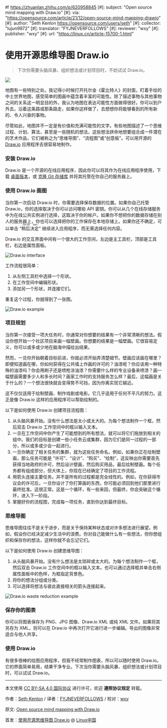 #! https://zhuanlan.zhihu.com/p/620958845
[#]: subject: "Open source mind mapping with Draw.io"
[#]: via: "https://opensource.com/article/21/12/open-source-mind-mapping-drawio"
[#]: author: "Seth Kenlon https://opensource.com/users/seth"
[#]: collector: "lujun9972"
[#]: translator: "FYJNEVERFOLLOWS"
[#]: reviewer: "wxy"
[#]: publisher: "wxy"
[#]: url: "https://linux.cn/article-15700-1.html"

使用开源思维导图 Draw.io
======

> 下次你需要头脑风暴、组织想法或计划项目时，不妨试试 Draw.io。

![][0]

地图有一些特别之处。我记得小时候打开托尔金《霍比特人》的封面，盯着手绘的中土世界地图，感受简单的图画中蕴含着丰富的可能性。除了描述事物与其他事物之间的关系这一明显目的外，我认为地图在表达可能性方面做得很好。你可以到户外去，沿着这条路或那条路走，如果你这样做了，去想想你将能够看到的所有新的、令人兴奋的事物。

尽管如此，地图并不一定是有价值和充满可能性的文字。有些地图描述了一个思维过程、计划、算法，甚至是一些随机的想法，这些想法拼命地想要组合成一件潜在的艺术作品，它们被称之为“思维导图”、“流程图”或“创意板”。可以用开源的 [Draw.io][2] 应用程序去很容易地制作。

### 安装 Draw.io

Draw.io 是一个开源的在线应用程序，因此你可以将其作为在线应用程序使用，下载 [桌面版本][3]，或 [克隆 Git 存储库][4] 并将其托管在你自己的服务器上。

### 使用 Draw.io 画图

当你第一次启动 Draw.io 时，你需要选择保存数据的位置。如果你自己托管 Draw.io，你的选择取决于你可以访问哪些 API 密钥。你可以从几个在线存储服务中为在线公共实例进行选择，这取决于你的帐户。如果你不想把你的数据存储在别人的服务器上，你也可以选择把你的工作保存在本地存储上。如果你还不确定，可以单击 “<ruby>稍后决定<rt>Decide later</rt></ruby>” 继续进入应用程序，而无需选择任何内容。

Draw.io 的交互界面中间有一个很大的工作空间，左边是主工具栏，顶部是工具栏，右边是属性面板。

![Draw.io interface][5]

工作流程很简单：

  1. 从左侧工具栏中选择一个形状。
  2. 在工作空间中编辑形状。
  3. 添加另一个形状，并连接它们。

重复这个过程，你就得到了一张图。

![Draw.io example][7]

### 项目规划

当你第一次接受一项大任务时，你通常对你想要的结果有一个非常清晰的想法。假设你想开始一个社区项目来画一幅壁画。你想要的结果是一幅壁画。它很容易定义，你可以或多或少地在脑海中描绘出结果。

然而，一旦你开始朝着目标前进，你就必须开始弄清楚细节。壁画应该画在哪里？即便知道画在哪，你如何获得在公共墙上作画的许可的？油漆呢？你应该用一种特殊的油漆吗？你会用刷子还是喷枪涂油漆？你需要什么样的专业设备来喷漆？画一幅壁画需要多少人和多长时间？画家工作时的支持服务怎么样？最后，这幅画是关于什么的？一个想法很快就会变得势不可挡，因为你离实现它越近。

这不仅仅适用于绘制壁画、制作戏剧或电影。它几乎适用于任何不平凡的努力。这正是像 Draw.io 这样的应用程序可以帮助绘制的。

以下是如何使用 Draw.io 创建项目流程图：

  1. 从头脑风暴开始。没有什么想法是太小或太大的。为每个想法制作一个框，然后双击 Draw.io 工作空间中的框以输入文本。
  2. 一旦在工作空间中你产生了可能想到的所有想法，就可以将它们拖放到相关的组中。我们的目标是创建一些小任务云或集群，因为它们是同一过程的一部分，所以或多或少会一起进行。
  3. 一旦你确定了相关任务的集群，就为这些任务命名。例如，如果你正在绘制壁画，那么任务可能是 “许可”、“设计”、“购买”、“绘制”，这反映出你需要首先获得当地政府的许可，然后设计壁画，然后购买用品，最后绘制壁画。每个任务都有组成部分，但大体上，你现在已经确定了项目的工作流程。
  4. 用箭头连接主要任务。并不是所有的过程都是完全线性的。例如，在你获得市议会的许可后，一旦你设计了你打算画的东西，你可能必须回到他们那里进行最终批准。这很正常。这是一个循环，有一些来回，但最终，你会突破这个循环，进入下一阶段。
  5. 掌握好你的流程图，完成每一项任务，直到你达到最终目标。

### 思维导图

思维导图往往不是关于进步，而是关于保持某种状态或对许多想法进行展望。例如，假设你已经决定减少生活中的浪费。你对自己能做什么有一些想法，但你想组织和保存你的想法，这样你就不会忘记它们。

以下是如何使用 Draw.io 创建思维导图：

  1. 从头脑风暴开始。没有什么想法是太琐碎或太大的。为每个想法制作一个框，然后双击 Draw.io 工作空间中的框以输入文本。也可以通过选择框并单击右侧属性面板中的色样，为框指定背景色。
  2. 将你的想法分组或分类。
  3. 可以选择将想法与彼此直接相关的箭头连接起来。

![Draw.io waste reduction example][8]

### 保存你的图表

你可以将图表保存为 PNG、JPG 图像、Draw.io XML 或纯 XML 文件。如果将其另存为 XML，则可以在 Draw.io 中再次打开它进行进一步编辑。导出的图像非常适合与他人共享。

### 使用 Draw.io

有很多很棒的绘图应用程序，但我不经常制作图表，所以可以随时使用 Draw.io。它的界面简单易用，结果干净专业。下次当你需要头脑风暴、组织想法或计划项目时，可以试试 Draw.io。

--------------------------------------------------------------------------------
本文使用 [CC BY-SA 4.0 国际协议](https://creativecommons.org/licenses/by-sa/4.0/deed.zh) 进行许可，欢迎 **遵照协议规定** 转载。

作者：[Seth Kenlon](https://opensource.com/users/seth) / 译者：[FYJNEVERFOLLOWS](https://github.com/FYJNEVERFOLLOWS) / 校对：[wxy](https://github.com/wxy)

原文: [Open source mind mapping with Draw.io](https://opensource.com/article/21/12/open-source-mind-mapping-drawio)

首发：[使用开源思维导图 Draw.io](https://linux.cn/article-15700-1.html) @ [Linux中国](https://linux.cn/)

[a]: https://opensource.com/users/seth
[b]: https://github.com/lujun9972
[1]: https://opensource.com/sites/default/files/styles/image-full-size/public/lead-images/career_journey_road_gps_path_map_520.png?itok=PpL6jJgY (Looking at a map for career journey)
[2]: http://draw.io
[3]: https://github.com/jgraph/drawio-desktop
[4]: https://github.com/jgraph/drawio
[5]: https://opensource.com/sites/default/files/uploads/draw-io-ui.png (Draw.io interface)
[6]: https://creativecommons.org/licenses/by-sa/4.0/
[7]: https://opensource.com/sites/default/files/uploads/draw-io-example.jpg (Draw.io example)
[8]: https://opensource.com/sites/default/files/uploads/draw-io-export.jpg (Draw.io waste reduction example)
[0]: https://img.linux.net.cn/data/attachment/album/202304/07/144214m945y0naawn5zb95.jpg